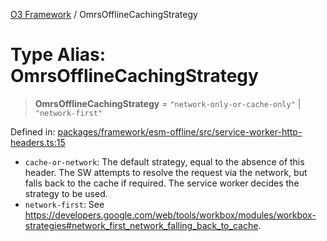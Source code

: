 [O3 Framework](../API.md) / OmrsOfflineCachingStrategy

# Type Alias: OmrsOfflineCachingStrategy

> **OmrsOfflineCachingStrategy** = `"network-only-or-cache-only"` \| `"network-first"`

Defined in: [packages/framework/esm-offline/src/service-worker-http-headers.ts:15](https://github.com/habeshabro/openmrs-esm-core/blob/main/packages/framework/esm-offline/src/service-worker-http-headers.ts#L15)

* `cache-or-network`: The default strategy, equal to the absence of this header.
  The SW attempts to resolve the request via the network, but falls back to the cache if required.
  The service worker decides the strategy to be used.
* `network-first`: See https://developers.google.com/web/tools/workbox/modules/workbox-strategies#network_first_network_falling_back_to_cache.
